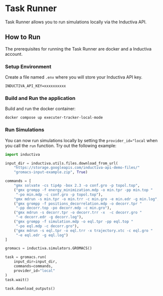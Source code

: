 # Task Runner
Task Runner allows you to run simulations locally via the Inductiva API.

## How to Run
The prerequisites for running the Task Runner are docker and a Inductiva account. 

### Setup Environment

Create a file named `.env` where you will store your Inductiva API key.
```
INDUCTIVA_API_KEY=xxxxxxxxxx
```


### Build and Run the application
Build and run the docker container:
```
docker compose up executer-tracker-local-mode
```

### Run Simulations

You can now run simulations locally by setting the `provider_id="local` when you call the `run` function. Try out the following example:

```py
import inductiva

input_dir = inductiva.utils.files.download_from_url(
    "https://storage.googleapis.com/inductiva-api-demo-files/"
    "gromacs-input-example.zip", True)

commands = [
    "gmx solvate -cs tip4p -box 2.3 -o conf.gro -p topol.top",
    ("gmx grompp -f energy_minimization.mdp -o min.tpr -pp min.top "
     "-po min.mdp -c conf.gro -p topol.top"),
    "gmx mdrun -s min.tpr -o min.trr -c min.gro -e min.edr -g min.log",
    ("gmx grompp -f positions_decorrelation.mdp -o decorr.tpr "
     "-pp decorr.top -po decorr.mdp -c min.gro"),
    ("gmx mdrun -s decorr.tpr -o decorr.trr -x  -c decorr.gro "
     "-e decorr.edr -g decorr.log"),
    ("gmx grompp -f simulation.mdp -o eql.tpr -pp eql.top "
     "-po eql.mdp -c decorr.gro"),
    ("gmx mdrun -s eql.tpr -o eql.trr -x trajectory.xtc -c eql.gro "
     "-e eql.edr -g eql.log")
]

gromacs = inductiva.simulators.GROMACS()

task = gromacs.run(
    input_dir=input_dir,
    commands=commands,
    provider_id="local"
)
task.wait()

task.download_outputs()
```